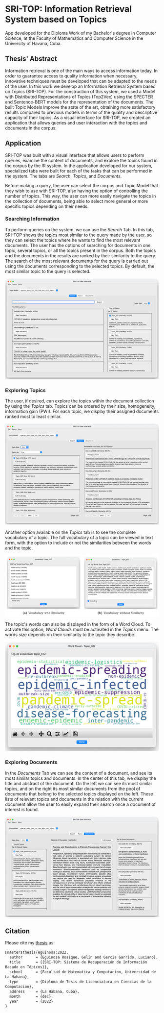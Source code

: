 # SRI-TOP: Information Retrieval System based on Topics 

App developed for the Diploma Work of my Bachelor's degree in Computer Science, 
at the Faculty of Mathematics and Computer Science in the University of Havana, 
Cuba.

## Thesis' Abstract

Information retrieval is one of the main ways to access information today. In 
order to guarantee access to quality information when necessary, innovative 
techniques must be developed that can be adapted to the needs of the user. In 
this work we develop an Information Retrieval System based on Topics (SRI-TOP). 
For the construction of this system, we used a Model with Distributed 
Representations of Topics (Top2Vec) using the SPECTER and Sentence-BERT models 
for the representation of the documents. The built Topic Models improve the state 
of the art, obtaining more satisfactory results compared to previous models in 
terms of the quality and descriptive capacity of their topics. As a visual 
interface for SRI-TOP, we created an application that allows queries and user 
interaction with the topics and documents in the corpus.

## Application

SRI-TOP was built with a visual interface that allows users to perform queries, 
examine the content of documents, and explore the topics found in the corpus by 
the IR system. In the application developed for our system, specialized tabs were 
built for each of the tasks that can be performed in the system. The tabs are 
_Search_, _Topics_, and _Documents_.

Before making a query, the user can select the corpus and Topic Model that they 
wish to use with SRI-TOP, also having the option of controlling the number of 
topics. This way, the user can more easily navigate the topics in the collection 
of documents, being able to select more general or more specific topics depending 
on their needs.

### Searching Information

To perform queries on the system, we can use the _Search_ Tab. In this tab, SRI-TOP 
shows the topics most similar to the query made by the user, so they can select 
the topics where he wants to find the most relevant documents. The user has the 
options of searching for documents in one topic, several topics, or all the topics 
present in the corpus. Both the topics and the documents in the results are ranked 
by their similarity to the query. The search of the most relevant documents for 
the query is carried out using the documents corresponding to the selected topics. 
By default, the most similar topic to the query is selected.

![Search Tab](app_images/app_search_tab.png)

### Exploring Topics

The user, if desired, can explore the topics within the document collection by 
using the _Topics_ tab. Topics can be ordered by their size, homogeneity, 
information gain (PWI). For each topic, we display their assigned documents 
ranked most to least similar.

![Topics Tab](app_images/app_topics_tab.png)

Another option available on the _Topics_ tab is to see the complete vocabulary 
of a topic. The full vocabulary of a topic can be viewed in text form, with the 
option to include or not the similarities between the words and the topic.

![Topic Vocabulary](app_images/app_topic_vocab.png)

The topic's words can also be displayed in the form of a Word Cloud. To activate 
this option, _Word Clouds_ must be activated in the _Topics_ menu. The words size 
depends on their similarity to the topic they describe.

![Topic Word Cloud](app_images/app_topic_wordcloud.png)

### Exploring Documents

In the _Documents_ Tab we can see the content of a document, and see its most 
similar topics and documents. In the center of this tab, we display the title 
and abstract of the document. On the left we can see its most similar topics, and
on the right its most similar documents from the pool of documents that belong 
to the selected topics displayed on the left. These lists of relevant topics and 
documents in the relation with the current document allow the user to easily 
expand their search once a document of interest is found.

![Document Tab](app_images/app_docs_tab.png)

## Citation

Please cite my [thesis](project_thesis/thesis_gelin_eguinosa.pdf) as:

```
@mastersthesis{eguinosa:2022,
  author      = {Eguinosa Rosique, Gelin and Garcia Garrido, Luciano},
  title       = {{SRI-TOP: Sistema de Recuperación de Información Basado en Tópicos}},
  school      = {Facultad de Matematica y Computacion, Universidad de La Habana},
  type        = {Diploma de Tesis de Licenciatura en Ciencias de la Computacion},
  address     = {La Habana, Cuba},
  month       = {dec},
  year        = {2022}
}
```
